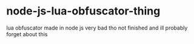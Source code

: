 # node-js-lua-obfuscator-thing
lua obfuscator made in node js very bad tho
not finished and ill probably forget about this
